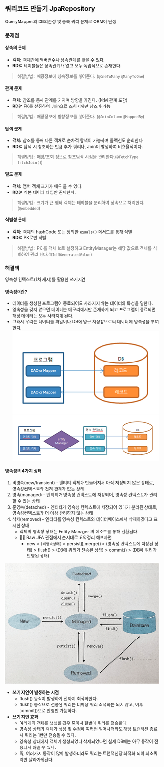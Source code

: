 ## 쿼리코드 만들기 JpaRepository

QueryMapper의 DB의존성 및 중복 쿼리 문제로 ORM이 탄생

### 문제점
#### 상속의 문제
- **객체:** 객체간에 맴버변수나 상속관계를 맺을 수 있다.
- **RDB:** 테이블들은 상속관계가 없고 모두 독립적으로 존재한다.
>해결방법 : 매핑정보에 상속정보를 넣어준다. (`@OneToMany` `@ManyToOne`)
#### 관계 문제
- **객체:** 참조를 통해 관계를 가지며 방향을 가진다. (N:M 관계 포함)
- **RDB:** FK를 설정하여 Join으로 조회시에만 참조가 가능
>해결방법 : 매핑정보에 방향정보를 넣어준다. (`@JoinColumn` `@MappedBy`)
#### 탐색 문제
- **객체:** 참조를 통해 다른 객체로 순차적 탐색이 가능하며 콜랙션도 순회한다.
- **RDB:** 탐색 시 참조하는 만큼 추가 쿼리나, Join이 발생하여 비효율적이다.
>해결방법 : 매핑/조회 정보로 참조탐색 시점을 관리한다.(`@FetchType` `fetchJoin()`)

#### 밀도 문제
- **객체:** 맴버 객체 크기가 매우 클 수 있다.
- **RDB:** 기본 데이터 타입만 존재한다.
>해결방법 : 크기가 큰 멤버 객체는 테이블을 분리하여 상속으로 처리한다. (`@embedded`)

#### 식별성 문제
- **객체:** 객체의 hashCode 또는 정의한 `equals()` 메서드를 통해 식별
- **RDB:** PK로만 식별
>해결방법 : PK 를 객체 Id로 설정하고 EntityManager는 해당 값으로 객체를 식별하여 관리 한다.(`@Id` `@GeneratedValue`)

### 해결책
영속성 컨텍스트(1차 캐시)를 활용한 쓰기지연
#### 영속성이란?
- 데이터를 생성한 프로그램이 종료되어도 사라지지 않는 데이터의 특성을 말한다.
- 영속성을 갖지 않으면 데이터는 메모리에서만 존재하게 되고 프로그램이 종료되면 해당 데이터는 모두 사라지게 된다.
- 그래서 우리는 데이터를 파일이나 DB에 영구 저장함으로써 데이터에 영속성을 부여한다.
![img_1.png](img_1.png)
![img.png](img.png)

#### 영속성의 4가지 상태
1.  비영속(new/transient) - 엔티티 객체가 만들어져서 아직 저장되지 않은 상태로, 영속성컨텍스트와 전혀 관계가 없는 상태
2. 영속(managed) - 엔티티가 영속성 컨텍스트에 저장되어, 영속성 컨텍스트가 관리할 수 있는 상태
3. 준영속(detached) - 엔티티가 영속성 컨텍스트에 저장되어 있다가 분리된 상태로, 영속성컨텍스트가 더 이상 관리하지 않는 상태
4. 삭제(removed) - 엔티티를 영속성 컨텍스트와 데이터베이스에서 삭제하겠다고 표시한 상태
   - 객체의 영속성 상태는 Entity Manager 의 메소드를 통해 전환된다.
   - 💁‍♂️ Raw JPA 관점에서 순서대로 요약정리 해보자면
     - new > `(비영속상태)` > persist(),merge() > (영속성 컨텍스트에 저장된 상태) > flush()  > (DB에 쿼리가 전송된 상태) >  commit() > (DB에 쿼리가 반영된 상태)

![img_2.png](img_2.png)

- **쓰기 지연이 발생하는 시점**
    - flush() 동작이 발생하기 전까지 최적화한다.
    - flush() 동작으로 전송된 쿼리는 더이상 쿼리 최적화는 되지 않고, 이후 commit()으로 반영만 가능하다.
- **쓰기 지연 효과**
  - 여러개의 객체를 생성할 경우 모아서 한번에 쿼리를 전송한다.
  - 영속성 상태의 객체가 생성 및 수정이 여러번 일어나더라도 해당 트랜잭션 종료시 쿼리는 1번만 전송될 수 있다.
  - 영속성 상태에서 객체가 생성되었다 삭제되었다면 실제 DB에는 아무 동작이 전송되지 않을 수 있다.
  - 즉, 여러가지 동작이 많이 발생하더라도 쿼리는 트랜잭션당 최적화 되어 최소쿼리만 날라가게된다.